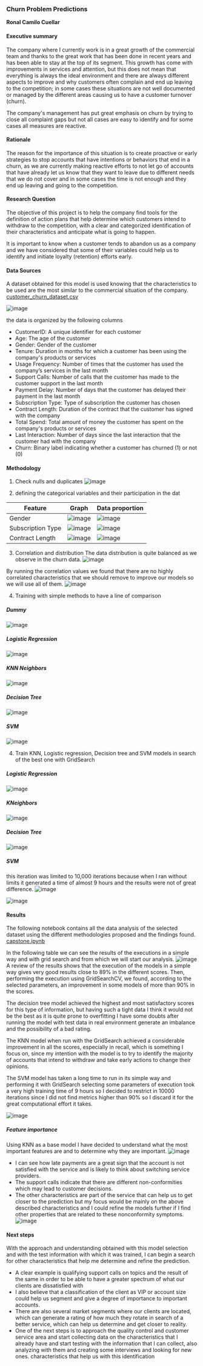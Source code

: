 ### Churn Problem Predictions
**Ronal Camilo Cuellar**

#### Executive summary
The company where I currently work is in a great growth of the commercial team and thanks to the great work that has been done in recent years and has been able to stay at the top of its segment. This growth has come with improvements in services and attention, but this does not mean that everything is always the ideal environment and there are always different aspects to improve and why customers often complain and end up leaving to the competition; in some cases these situations are not well documented or managed by the different areas causing us to have a customer turnover (churn). 

The company's management has put great emphasis on churn by trying to close all complaint gaps but not all cases are easy to identify and for some cases all measures are reactive. 

#### Rationale
The reason for the importance of this situation is to create proactive or early strategies to stop accounts that have intentions or behaviors that end in a churn, as we are currently making reactive efforts to not let go of accounts that have already let us know that they want to leave due to different needs that we do not cover and in some cases the time is not enough and they end up leaving and going to the competition.

#### Research Question
The objective of this project is to help the company find tools for the definition of action plans that help determine which customers intend to withdraw to the competition, with a clear and categorized identification of their characteristics and anticipate what is going to happen.

It is important to know when a customer tends to abandon us as a company and we have considered that some of their variables could help us to identify and initiate loyalty (retention) efforts early.

#### Data Sources
A dataset obtained for this model is used knowing that the characteristics to be used are the most similar to the commercial situation of the company.
[customer_churn_dataset.csv](https://github.com/ronalcamilo/capstone/blob/main/data/customer_churn_dataset.csv)

![image](images/sample_data.png)

the data is organized by the following columns

* CustomerID: A unique identifier for each customer
* Age: The age of the customer
* Gender: Gender of the customer
* Tenure: Duration in months for which a customer has been using the company's products or services
* Usage Frequency: Number of times that the customer has used the company’s services in the last month
* Support Calls: Number of calls that the customer has made to the customer support in the last month
* Payment Delay: Number of days that the customer has delayed their payment in the last month
* Subscription Type: Type of subscription the customer has chosen
* Contract Length: Duration of the contract that the customer has signed with the company
* Total Spend: Total amount of money the customer has spent on the company's products or services
* Last Interaction: Number of days since the last interaction that the customer had with the company
* Churn: Binary label indicating whether a customer has churned (1) or not (0)


#### Methodology
1. Check nulls and duplicates
![image](images/nulls_duplicates.png)

2. defining the categorical variables and their participation in the dat

| Feature | Graph | Data proportion |
| ------------- | ------------- | ------------- |
| Gender  | ![image](images/gender.png) | ![image](images/gender1.png)  |
| Subscription Type  | ![image](images/subscription_type.png) | ![image](images/subscription_type1.png)  |
| Contract Length  | ![image](images/contract_length.png) | ![image](images/contract_length1.png)  |

3. Correlation and distribution
The data distribution is quite balanced as we observe in the churn data.
![image](images/distribution.png)

By running the correlation values we found that there are no highly correlated characteristics that we should remove to improve our models so we will use all of them.
![image](images/correlations.png)

4. Training with simple methods to have a line of comparison
##### Dummy
![image](images/dummy.png)

##### Logistic Regression
![image](images/LR.png)

##### KNN Neighbors
![image](images/KNN.png)

##### Decision Tree
![image](images/DT.png)

##### SVM
![image](images/SVM.png)

4. Train KNN, Logistic regression, Decision tree and SVM models in search of the best one with GridSearch

##### Logistic Regression
![image](images/LRGS.png)

##### KNeighbors
![image](images/KNNGS.png)

##### Decision Tree
![image](images/DTGS.png)

##### SVM
this iteration was limited to 10,000 iterations because when I ran without limits it generated a time of almost 9 hours and the results were not of great difference.
![image](images/SVMGS.png)

![image](images/SVMGSALL.png)

#### Results
The following notebook contains all the data analysis of the selected dataset using the different methodologies proposed and the findings found.
[capstone.ipynb](https://github.com/ronalcamilo/capstone/blob/main/capstone.ipynb)

In the following table we can see the results of the executions in a simple way and with grid search and from which we will start our analysis.
![image](images/results.png)
A review of the results shows that the execution of the models in a simple way gives very good results close to 89% in the different scores. Then, performing the execution using GridSearchCV, we found, according to the selected parameters, an improvement in some models of more than 90% in the scores.

The decision tree model achieved the highest and most satisfactory scores for this type of information, but having such a tight data I think it would not be the best as it is quite prone to overfitting I have some doubts after running the model with test data in real environment generate an imbalance and the possibility of a bad rating.

The KNN model when run with the GridSearch achieved a considerable improvement in all the scores, especially in recall, which is something I focus on, since my intention with the model is to try to identify the majority of accounts that intend to withdraw and take early actions to change their opinions.

The SVM model has taken a long time to run in its simple way and performing it with GridSearch selecting some parameters of execution took a very high training time of 9 hours so I decided to restrict in 10000 iterations since I did not find metrics higher than 90% so I discard it for the great computational effort it takes.

![image](images/resultsplot.png)


##### Feature importance
Using KNN as a base model I have decided to understand what the most important features are and to determine why they are important.
![image](images/importances.png)   

* I can see how late payments are a great sign that the account is not satisfied with the service and is likely to think about switching service providers.
* The support calls indicate that there are different non-conformities which may lead to customer decisions.
* The other characteristics are part of the service that can help us to get closer to the prediction but my focus would be mainly on the above described characteristics and I could refine the models further if I find other properties that are related to these nonconformity symptoms.
![image](images/importancesplot.png)


#### Next steps
With the approach and understanding obtained with this model selection and with the test information with which it was trained, I can begin a search for other characteristics that help me determine and refine the prediction.
* A clear example is qualifying support calls on topics and the result of the same in order to be able to have a greater spectrum of what our clients are dissatisfied with 
* I also believe that a classification of the client as VIP or account size could help us segment and give a degree of importance to important accounts. 
* There are also several market segments where our clients are located, which can generate a rating of how much they rotate in search of a better service, which can help us determine and get closer to reality.
* One of the next steps is to approach the quality control and customer service area and start collecting data on the characteristics that I already have and start testing with the information that I can collect, also analyzing with them and creating some interviews and looking for new ones. characteristics that help us with this identification


